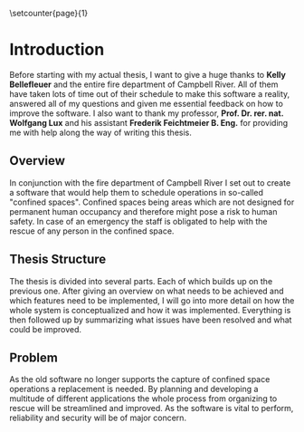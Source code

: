 \setcounter{page}{1}
<!-- Goal: 300 Words -->
# Introduction

<!-- Note of thanks -->
Before starting with my actual thesis, I want to give a huge thanks to **Kelly Bellefleuer** and the entire fire department of Campbell River. All of them have taken lots of time out of their schedule to make this software a reality, answered all of my questions and given me essential feedback on how to improve the software.
I also want to thank my professor, **Prof. Dr. rer. nat. Wolfgang Lux** and his assistant **Frederik Feichtmeier B. Eng.** for providing me with help along the way of writing this thesis.

## Overview

In conjunction with the fire department of Campbell River I set out to create a software that would help them to schedule operations in so-called "confined spaces". Confined spaces being areas which are not designed for permanent human occupancy and therefore might pose a risk to human safety. In case of an emergency the staff is obligated to help with the rescue of any person in the confined space.

<!-- How is this thesis structured? -->
## Thesis Structure
The thesis is divided into several parts. Each of which builds up on the previous one.
After giving an overview on what needs to be achieved and which features need to be implemented, I will go into more detail on how the whole system is conceptualized and how it was implemented. Everything is then followed up by summarizing what issues have been resolved and what could be improved.

<!-- What problem does this thesis try to solve? -->
<!-- How will I address this issue? -->
## Problem
As the old software no longer supports the capture of confined space operations a replacement is needed. By planning and developing a multitude of different applications the whole process from organizing to rescue will be streamlined and improved. As the software is vital to perform, reliability and security will be of major concern.

